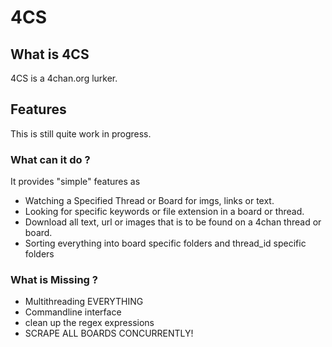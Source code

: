 # 4CS

## What is 4CS
4CS is a 4chan.org lurker.


## Features
This is still quite work in progress.


### What can it do ?
It provides "simple" features as

* Watching a Specified Thread or Board for imgs, links or text.
* Looking for specific keywords or file extension in a board or thread.
* Download all text, url or images that is to be found on a 4chan thread or board.
* Sorting everything into board specific folders and thread_id specific folders


### What is Missing ?

* Multithreading EVERYTHING 
* Commandline interface
* clean up the regex expressions
* SCRAPE ALL BOARDS CONCURRENTLY!
